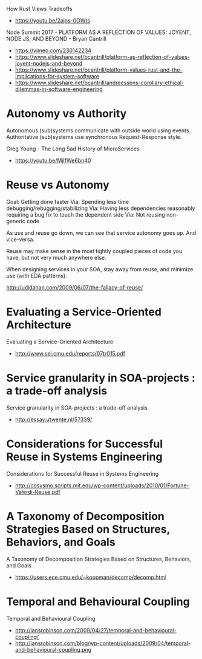 How Rust Views Tradeoffs
* https://youtu.be/2ajos-0OWts

Node Summit 2017 - PLATFORM AS A REFLECTION OF VALUES: JOYENT, NODE.JS, AND BEYOND - Bryan Cantrill
* https://vimeo.com/230142234
* https://www.slideshare.net/bcantrill/platform-as-reflection-of-values-joyent-nodejs-and-beyond
* https://www.slideshare.net/bcantrill/platform-values-rust-and-the-implications-for-system-software
* https://www.slideshare.net/bcantrill/andreessens-corollary-ethical-dilemmas-in-software-engineering

# Autonomy vs Authority

Autonomous (sub)systems communicate with outside world using events.
Authoritative (sub)systems use synchronous Request-Response style.

Greg Young - The Long Sad History of MicroServices 
* https://youtu.be/MjIfWe6bn40

# Reuse vs Autonomy

Goal:  Getting done faster
Via:  Spending less time debugging/rebugging/stabilizing
Via:  Having less dependencies reasonably requiring a bug fix to touch the dependent side
Via:  Not reusing non-generic code

As use and reuse go down, we can see that service autonomy goes up. And vice-versa.

Reuse may make sense in the most tightly coupled pieces of code you have, but not very much anywhere else.

When designing services in your SOA, stay away from reuse, and minimize use (with EDA patterns).

http://udidahan.com/2009/06/07/the-fallacy-of-reuse/

# Evaluating a Service-Oriented Architecture 

Evaluating a Service-Oriented Architecture 
* http://www.sei.cmu.edu/reports/07tr015.pdf

# Service granularity in SOA-projects : a trade-off analysis

Service granularity in SOA-projects : a trade-off analysis
* http://essay.utwente.nl/57339/

# Considerations for Successful Reuse in Systems Engineering

Considerations for Successful Reuse in Systems Engineering
* http://cosysmo.scripts.mit.edu/wp-content/uploads/2010/01/Fortune-Valerdi-Reuse.pdf

# A Taxonomy of Decomposition Strategies Based on Structures, Behaviors, and Goals

A Taxonomy of Decomposition Strategies Based on Structures, Behaviors, and Goals
* https://users.ece.cmu.edu/~koopman/decomp/decomp.html

# Temporal and Behavioural Coupling

Temporal and Behavioural Coupling
* http://iansrobinson.com/2009/04/27/temporal-and-behavioural-coupling/
* http://iansrobinson.com/blog/wp-content/uploads/2009/04/temporal-and-behavioural-coupling.png

